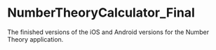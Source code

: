 # NumberTheoryCalculator_Final
The finished versions of the iOS and Android versions for the Number Theory application.
